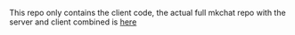 This repo only contains the client code, the actual full mkchat repo with the server and client combined is [here](https://github.com/mkchat-rewrite/server)
